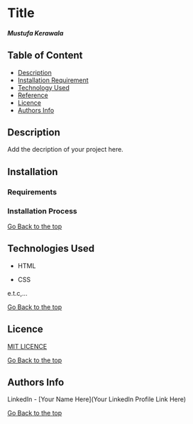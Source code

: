 # Title

##### Mustufa Kerawala

## Table of Content

+ [Description](#Description)
+ [Installation Requirement](#Installation)
+ [Technology Used](#technologies-used)
+ [Reference](#reference)
+ [Licence](#licence)
+ [Authors Info](#author-Info)

## Description
<p>Add the decription of your project here.</p>

## Installation

### Requirements


### Installation Process

[Go Back to the top](#title)

## Technologies Used

* HTML 

* CSS

e.t.c,...

[Go Back to the top](#title)

## Licence
[MIT LICENCE](LICENSE)

[Go Back to the top](#title)

## Authors Info


LinkedIn - [Your Name Here](Your LinkedIn Profile Link Here)

[Go Back to the top](#title)